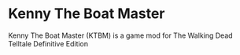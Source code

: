 # Kenny The Boat Master
Kenny The Boat Master (KTBM) is a game mod for The Walking Dead Telltale Definitive Edition

